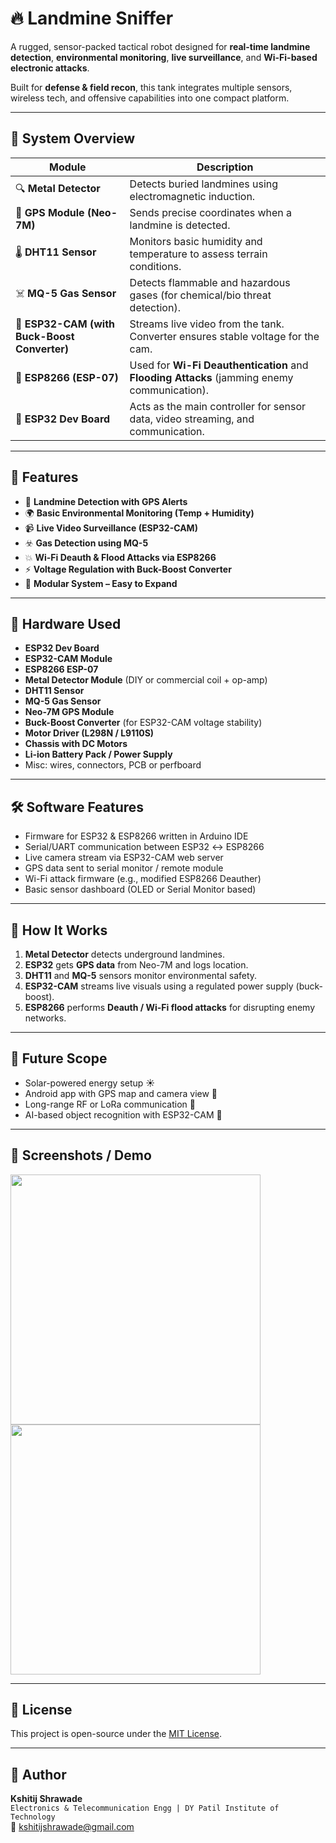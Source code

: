 # 🔥 Landmine Sniffer

A rugged, sensor-packed tactical robot designed for **real-time landmine detection**, **environmental monitoring**, **live surveillance**, and **Wi-Fi-based electronic attacks**.

Built for **defense & field recon**, this tank integrates multiple sensors, wireless tech, and offensive capabilities into one compact platform.

---

## 🧠 System Overview

| Module | Description |
|--------|-------------|
| 🔍 **Metal Detector** | Detects buried landmines using electromagnetic induction. |
| 📍 **GPS Module (Neo-7M)** | Sends precise coordinates when a landmine is detected. |
| 🌡️ **DHT11 Sensor** | Monitors basic humidity and temperature to assess terrain conditions. |
| ☠️ **MQ-5 Gas Sensor** | Detects flammable and hazardous gases (for chemical/bio threat detection). |
| 🎥 **ESP32-CAM (with Buck-Boost Converter)** | Streams live video from the tank. Converter ensures stable voltage for the cam. |
| 📶 **ESP8266 (ESP-07)** | Used for **Wi-Fi Deauthentication** and **Flooding Attacks** (jamming enemy communication). |
| 🧠 **ESP32 Dev Board** | Acts as the main controller for sensor data, video streaming, and communication. |

---

## 🔧 Features

- 🔔 **Landmine Detection with GPS Alerts**
- 🌍 **Basic Environmental Monitoring (Temp + Humidity)**
- 📹 **Live Video Surveillance (ESP32-CAM)**
- ☣️ **Gas Detection using MQ-5**
- 💥 **Wi-Fi Deauth & Flood Attacks via ESP8266**
- ⚡ **Voltage Regulation with Buck-Boost Converter**
- 🔄 **Modular System – Easy to Expand**

---

## 🔌 Hardware Used

- **ESP32 Dev Board**
- **ESP32-CAM Module**
- **ESP8266 ESP-07**
- **Metal Detector Module** (DIY or commercial coil + op-amp)
- **DHT11 Sensor**
- **MQ-5 Gas Sensor**
- **Neo-7M GPS Module**
- **Buck-Boost Converter** (for ESP32-CAM voltage stability)
- **Motor Driver (L298N / L9110S)**
- **Chassis with DC Motors**
- **Li-ion Battery Pack / Power Supply**
- Misc: wires, connectors, PCB or perfboard

---

## 🛠️ Software Features

- Firmware for ESP32 & ESP8266 written in Arduino IDE
- Serial/UART communication between ESP32 ↔ ESP8266
- Live camera stream via ESP32-CAM web server
- GPS data sent to serial monitor / remote module
- Wi-Fi attack firmware (e.g., modified ESP8266 Deauther)
- Basic sensor dashboard (OLED or Serial Monitor based)

---

## 🧪 How It Works

1. **Metal Detector** detects underground landmines.
2. **ESP32** gets **GPS data** from Neo-7M and logs location.
3. **DHT11** and **MQ-5** sensors monitor environmental safety.
4. **ESP32-CAM** streams live visuals using a regulated power supply (buck-boost).
5. **ESP8266** performs **Deauth / Wi-Fi flood attacks** for disrupting enemy networks.

---

## 🚀 Future Scope

- Solar-powered energy setup ☀️
- Android app with GPS map and camera view 📱
- Long-range RF or LoRa communication 📡
- AI-based object recognition with ESP32-CAM 🧠

---

## 📸 Screenshots / Demo

<img src="https://github.com/Kshitij-h0riz3n/landmine_sniffer/blob/main/Hardware/WhatsApp%20Image%202025-07-03%20at%2011.33.31%20PM.jpeg?raw=true" width="400">
<img src="https://github.com/Kshitij-h0riz3n/landmine_sniffer/blob/main/Hardware/WhatsApp%20Image%202025-07-03%20at%2011.33.32%20PM%20(1).jpeg?raw=true" width="400">

---

## 📜 License

This project is open-source under the [MIT License](LICENSE).

---

## 💬 Author

**Kshitij Shrawade**  
`Electronics & Telecommunication Engg | DY Patil Institute of Technology`  
📧 kshitijshrawade@gmail.com

